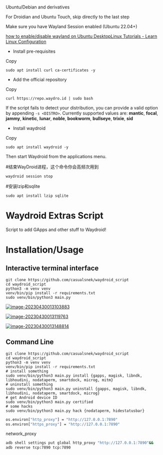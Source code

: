 ### 

Ubuntu/Debian and derivatives

For Droidian and Ubuntu Touch, skip directly to the last step

Make sure you have Wayland Session enabled (Ubuntu 22.04+)

[how to enable/disable wayland on Ubuntu DesktopLinux Tutorials - Learn Linux Configuration](https://linuxconfig.org/how-to-enable-disable-wayland-on-ubuntu-22-04-desktop)

- Install pre-requisites
    

Copy

```
sudo apt install curl ca-certificates -y
```

- Add the official repository
    

Copy

```
curl https://repo.waydro.id | sudo bash
```

If the script fails to detect your distribution, you can provide a valid option by appending `-s <DISTRO>`. Currently supported values are: **mantic**, **focal**, **jammy**, **kinetic**, **lunar**, **noble**, **bookworm**, **bullseye**, **trixie**, **sid**

- Install waydroid
    

Copy

```
sudo apt install waydroid -y
```

Then start Waydroid from the applications menu.


#结束WayDroid进程，这个命令你会高频次用到

```
waydroid session stop
```

#安装lzip和sqlite

```
sudo apt install lzip sqlite
```

# Waydroid Extras Script

[](https://github.com/casualsnek/waydroid_script#waydroid-extras-script)

Script to add GApps and other stuff to Waydroid!

# Installation/Usage

[](https://github.com/casualsnek/waydroid_script#installationusage)

## Interactive terminal interface

[](https://github.com/casualsnek/waydroid_script#interactive-terminal-interface)

```
git clone https://github.com/casualsnek/waydroid_script
cd waydroid_script
python3 -m venv venv
venv/bin/pip install -r requirements.txt
sudo venv/bin/python3 main.py
```

[![image-20230430013103883](https://github.com/casualsnek/waydroid_script/raw/main/assets/img/README/image-20230430013103883.png)](https://github.com/casualsnek/waydroid_script/blob/main/assets/img/README/image-20230430013103883.png)

[![image-20230430013119763](https://github.com/casualsnek/waydroid_script/raw/main/assets/img/README/image-20230430013119763.png)](https://github.com/casualsnek/waydroid_script/blob/main/assets/img/README/image-20230430013119763.png)

[![image-20230430013148814](https://github.com/casualsnek/waydroid_script/raw/main/assets/img/README/image-20230430013148814.png)](https://github.com/casualsnek/waydroid_script/blob/main/assets/img/README/image-20230430013148814.png)

## Command Line

[](https://github.com/casualsnek/waydroid_script#command-line)

```shell
git clone https://github.com/casualsnek/waydroid_script
cd waydroid_script
python3 -m venv venv
venv/bin/pip install -r requirements.txt
# install something
sudo venv/bin/python3 main.py install {gapps, magisk, libndk, libhoudini, nodataperm, smartdock, microg, mitm}
# uninstall something
sudo venv/bin/python3 main.py uninstall {gapps, magisk, libndk, libhoudini, nodataperm, smartdock, microg}
# get Android device ID
sudo venv/bin/python3 main.py certified
# some hacks
sudo venv/bin/python3 main.py hack {nodataperm, hidestatusbar}
```

```bash
os.environ["http_proxy"] = "http://127.0.0.1:7890"
os.environ["https_proxy"] = "http://127.0.0.1:7890"
```

network_proxy

```bash
adb shell settings put global http_proxy "http://127.0.0.1:7890"&&  
adb reverse tcp:7890 tcp:7890
```
